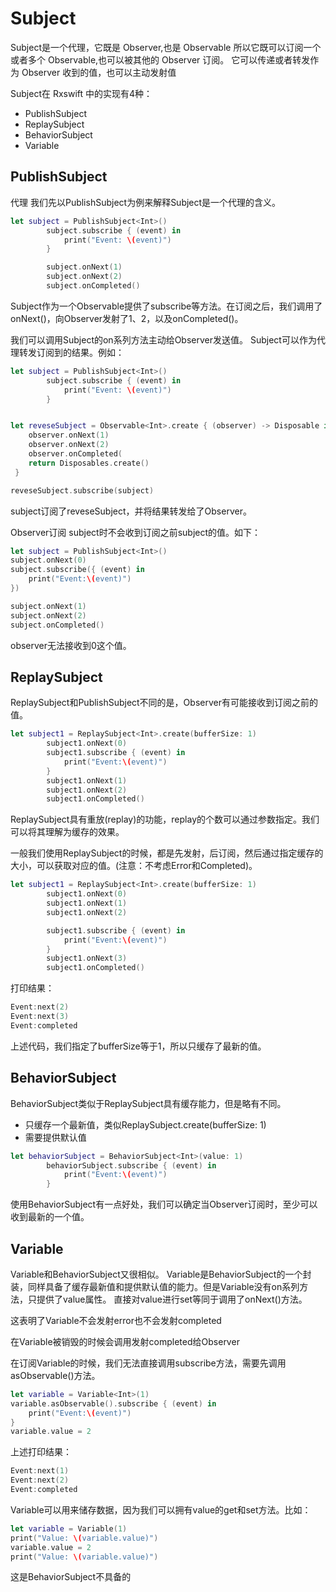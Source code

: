 # Subject

Subject是一个代理，它既是 Observer,也是 Observable 所以它既可以订阅一个或者多个 Observable,也可以被其他的 Observer 订阅。 它可以传递或者转发作为 Observer 收到的值，也可以主动发射值

Subject在 Rxswift 中的实现有4种：

* PublishSubject
* ReplaySubject
* BehaviorSubject
* Variable

## PublishSubject

代理 我们先以PublishSubject为例来解释Subject是一个代理的含义。

```swift
let subject = PublishSubject<Int>()
        subject.subscribe { (event) in
            print("Event: \(event)")
        }

        subject.onNext(1)
        subject.onNext(2)
        subject.onCompleted()
```

Subject作为一个Observable提供了subscribe等方法。在订阅之后，我们调用了onNext\(\)，向Observer发射了1、2，以及onCompleted\(\)。

我们可以调用Subject的on系列方法主动给Observer发送值。 Subject可以作为代理转发订阅到的结果。例如：

```swift
let subject = PublishSubject<Int>()
        subject.subscribe { (event) in
            print("Event: \(event)")
        }


let reveseSubject = Observable<Int>.create { (observer) -> Disposable in
    observer.onNext(1)
    observer.onNext(2)
    observer.onCompleted(
    return Disposables.create()
 }

reveseSubject.subscribe(subject)
```

subject订阅了reveseSubject，并将结果转发给了Observer。

Observer订阅 subject时不会收到订阅之前subject的值。如下：

```swift
let subject = PublishSubject<Int>()
subject.onNext(0)
subject.subscribe({ (event) in
    print("Event:\(event)")
})

subject.onNext(1)
subject.onNext(2)
subject.onCompleted()
```

observer无法接收到0这个值。

## ReplaySubject

ReplaySubject和PublishSubject不同的是，Observer有可能接收到订阅之前的值。

```swift
let subject1 = ReplaySubject<Int>.create(bufferSize: 1)
        subject1.onNext(0)
        subject1.subscribe { (event) in
            print("Event:\(event)")
        }
        subject1.onNext(1)
        subject1.onNext(2)
        subject1.onCompleted()
```

ReplaySubject具有重放\(replay\)的功能，replay的个数可以通过参数指定。我们可以将其理解为缓存的效果。

一般我们使用ReplaySubject的时候，都是先发射，后订阅，然后通过指定缓存的大小，可以获取对应的值。\(注意：不考虑Error和Completed\)。

```swift
let subject1 = ReplaySubject<Int>.create(bufferSize: 1)
        subject1.onNext(0)
        subject1.onNext(1)
        subject1.onNext(2)

        subject1.subscribe { (event) in
            print("Event:\(event)")
        }
        subject1.onNext(3)
        subject1.onCompleted()
```

打印结果：

```swift
Event:next(2)
Event:next(3)
Event:completed
```

上述代码，我们指定了bufferSize等于1，所以只缓存了最新的值。

## BehaviorSubject

BehaviorSubject类似于ReplaySubject具有缓存能力，但是略有不同。

* 只缓存一个最新值，类似ReplaySubject.create\(bufferSize: 1\)
* 需要提供默认值

```swift
let behaviorSubject = BehaviorSubject<Int>(value: 1)
        behaviorSubject.subscribe { (event) in
            print("Event:\(event)")
        }
```

使用BehaviorSubject有一点好处，我们可以确定当Observer订阅时，至少可以收到最新的一个值。

## Variable

Variable和BehaviorSubject又很相似。 Variable是BehaviorSubject的一个封装，同样具备了缓存最新值和提供默认值的能力。但是Variable没有on系列方法，只提供了value属性。 直接对value进行set等同于调用了onNext\(\)方法。

这表明了Variable不会发射error也不会发射completed

在Variable被销毁的时候会调用发射completed给Observer

在订阅Variable的时候，我们无法直接调用subscribe方法，需要先调用asObservable\(\)方法。

```swift
let variable = Variable<Int>(1)
variable.asObservable().subscribe { (event) in
    print("Event:\(event)")
}
variable.value = 2
```

上述打印结果：

```swift
Event:next(1)
Event:next(2)
Event:completed
```

Variable可以用来储存数据，因为我们可以拥有value的get和set方法。比如：

```swift
let variable = Variable(1)
print("Value: \(variable.value)")
variable.value = 2
print("Value: \(variable.value)")
```

这是BehaviorSubject不具备的

